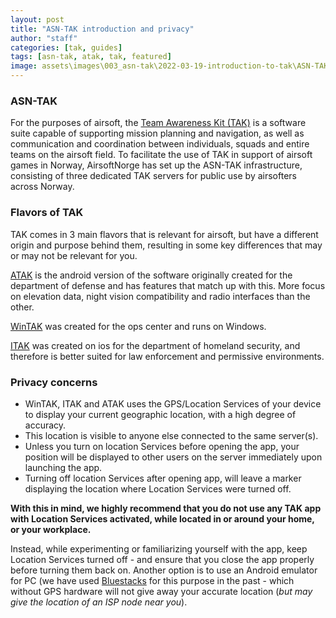 ```yaml
---
layout: post
title: "ASN-TAK introduction and privacy"
author: "staff"
categories: [tak, guides]
tags: [asn-tak, atak, tak, featured]
image: assets\images\003_asn-tak\2022-03-19-introduction-to-tak\ASN-TAK.png
---
```


### ASN-TAK
For the purposes of airsoft, the <a href="https://en.wikipedia.org/wiki/Android_Team_Awareness_Kit" target="_blank">Team Awareness Kit (TAK)</a> is a software suite capable of supporting mission planning and navigation, as well as communication and coordination between individuals, squads and entire teams on the airsoft field.
To facilitate the use of TAK in support of airsoft games in Norway, AirsoftNorge has set up the ASN-TAK infrastructure, consisting of three dedicated TAK servers for public use by airsofters across Norway.

### Flavors of TAK
TAK comes in 3 main flavors that is relevant for airsoft, but have a different origin and purpose behind them, resulting in some key differences that may or may not be relevant for you.

[ATAK]({{site.baseurl}}/atak-setup) is the android version of the software originally created for the department of defense and has features that match up with this. More focus on elevation data, night vision compatibility and radio interfaces than the other.

[WinTAK]({{site.baseurl}}/wintak-setup) was created for the ops center and runs on Windows.

[ITAK]({{site.baseurl}}/itak-setup) was created on ios for the department of homeland security, and therefore is better suited for law enforcement and permissive environments. 


### Privacy concerns
* WinTAK, ITAK and ATAK uses the GPS/Location Services of your device to display your current geographic location, with a high degree of accuracy.
* This location is visible to anyone else connected to the same server(s).
* Unless you turn on location Services before opening the app, your position will be displayed to other users on the server immediately upon launching the app.
* Turning off location Services after opening app, will leave a marker displaying the location where Location Services were turned off.

**With this in mind, we highly recommend that you do not use any TAK app with Location Services activated, while located in or around your home, or your workplace.**<br>

Instead, while experimenting or familiarizing yourself with the app, keep Location Services turned off - and ensure that you close the app properly before turning them back on.
Another option is to use an Android emulator for PC (we have used <a href="https://www.bluestacks.com" target="_blank">Bluestacks</a> for this purpose in the past - which without GPS hardware will not give away your accurate location (*but may give the location of an ISP node near you*).
